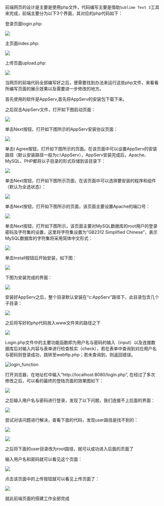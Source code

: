 前端网页的设计是主要是使用php文件，代码编写主要是借助`Sublime Text 3`工具来完成，前端主要分为以下3个界面，其对应的php代码如下：

登录页面login.php:

![](img/login1.png)

主页面index.php:

![](img/index1.png)

上传页面upload.php:

![](img/upload1.png)

当网页的前端代码全部编写好之后，便需要找到办法来运行这些php文件，来看看所编写页面的展示效果以及需要进一步修改的地方。

首先使用的软件是AppServ,首先将AppServ的安装包下载下来。

之后双击AppServ文件，打开如下图启动页面：

![](img/1.jpg)

单击Next按钮，打开如下图所示的AppServ安装协议页面：

![](img/2.jpg)

单击I Agree按钮，打开如下图所示的页面。在该页面中可以设置AppServ的安装路径（默认安装路径一般为c:\AppServ），AppServ安装完成后，Apache、MySQL、PHP都将以子目录的形式存储到该目录下：

![](img/3.jpg)

单击Next按钮，打开如下图所示页面，在该页面中可以选择要安装的程序和组件（默认为全选状态）：

![](img/4.jpg)

单击Next按钮，打开如下图所示的页面，该页面主要设置Apache的端口号：

![](img/5.jpg)

单击Next按钮，打开如下图所示，该页面主要对MySQL数据库的root用户的登录密码及字符集的设置，这里将字符集设置为“GB2312 Simplified Chinese”，表示MySQL数据库的字符集将采用简体中文形式：

![](img/6.jpg)

单击Install按钮后开始安装，如下图：

![](img/7.jpg)

下图为安装完成的界面：

![](img/8.jpg)

安装好AppServ之后，整个目录默认安装在“c:AppServ”路径下，此目录包含几个子目录：

![](img/9.jpg)

之后将写好的php代码放入www文件夹的路径之下

![](img/10.png)

Login.php文件中的主要功能函数即为用户名与密码的输入（input）以及连接数据库后对输入内容与表单进行检查核实（check），若在表单中查询到对应用户名与密码则登录成功，跳转至webftp.php；若未查询到，则返回错误。

![login_function](./img/login_function.png)

打开浏览器，在地址栏中输入“http://localhost:8080/login.php”, 在经过了多次修改之后，可以看的最终的登陆页面的效果图如下：

![](img/login2.png)

之后输入用户名与密码进行登录，发现了以下问题，我们连接不上后面的界面：

![](img/error.png)

尝试对该问题进行解决，查看下面的代码，发现user路径是找不到的：

![](img/error1.png)

![](img/error2.png)

之后将下面的user目录改为root路径，就可以成功进入后面的页面了

输入用户名和密码就可以看见这个页面：

![](img/index2.jpg)

点击该页面中的上传按钮就可以看见上传页面了：

![](img/upload2.jpg)

就此前端页面的搭建工作全部完成